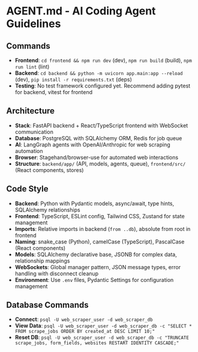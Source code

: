 # AGENT.md - AI Coding Agent Guidelines

## Commands
- **Frontend**: `cd frontend && npm run dev` (dev), `npm run build` (build), `npm run lint` (lint)
- **Backend**: `cd backend && python -m uvicorn app.main:app --reload` (dev), `pip install -r requirements.txt` (deps)
- **Testing**: No test framework configured yet. Recommend adding pytest for backend, vitest for frontend

## Architecture
- **Stack**: FastAPI backend + React/TypeScript frontend with WebSocket communication
- **Database**: PostgreSQL with SQLAlchemy ORM, Redis for job queue
- **AI**: LangGraph agents with OpenAI/Anthropic for web scraping automation
- **Browser**: Stagehand/browser-use for automated web interactions
- **Structure**: `backend/app/` (API, models, agents, queue), `frontend/src/` (React components, stores)

## Code Style
- **Backend**: Python with Pydantic models, async/await, type hints, SQLAlchemy relationships
- **Frontend**: TypeScript, ESLint config, Tailwind CSS, Zustand for state management
- **Imports**: Relative imports in backend (`from ..db`), absolute from root in frontend
- **Naming**: snake_case (Python), camelCase (TypeScript), PascalCase (React components)
- **Models**: SQLAlchemy declarative base, JSONB for complex data, relationship mappings
- **WebSockets**: Global manager pattern, JSON message types, error handling with disconnect cleanup
- **Environment**: Use `.env` files, Pydantic Settings for configuration management

## Database Commands
- **Connect**: `psql -U web_scraper_user -d web_scraper_db`
- **View Data**: `psql -U web_scraper_user -d web_scraper_db -c "SELECT * FROM scrape_jobs ORDER BY created_at DESC LIMIT 10;"`
- **Reset DB**: `psql -U web_scraper_user -d web_scraper_db -c "TRUNCATE scrape_jobs, form_fields, websites RESTART IDENTITY CASCADE;"`
